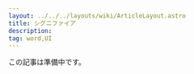 ```yaml
---
layout: ../../../layouts/wiki/ArticleLayout.astro
title: シグニファイア
description:
tag: word,UI
---
```


この記事は準備中です。